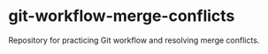# git-workflow-merge-conflicts
Repository for practicing Git workflow and resolving merge conflicts.

